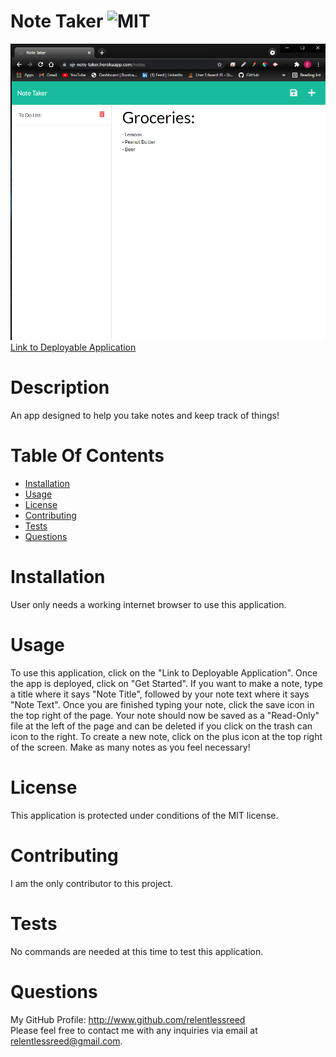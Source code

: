 # Note Taker  ![MIT](https://img.shields.io/badge/license-MIT-blue.svg)  
![Screenshot](./assets/notetaker.png)  
[Link to Deployable Application](https://ejr-note-taker.herokuapp.com/notes)
# Description
An app designed to help you take notes and keep track of things!
# Table Of Contents
* [Installation](#installation)
* [Usage](#usage)
* [License](#license)
* [Contributing](#contributing)
* [Tests](#tests)
* [Questions](#questions)
# Installation
User only needs a working internet browser to use this application.
# Usage
To use this application, click on the "Link to Deployable Application". Once the app is deployed, click on "Get Started". If you want to make a note, type a title where it says "Note Title", followed by your note text where it says "Note Text". Once you are finished typing your note, click the save icon in the top right of the page. Your note should now be saved as a "Read-Only" file at the left of the page and can be deleted if you click on the trash can icon to the right. To create a new note, click on the plus icon at the top right of the screen. Make as many notes as you feel necessary!
# License
This application is protected under conditions of the MIT license.
# Contributing
I am the only contributor to this project.
# Tests
No commands are needed at this time to test this application.
# Questions
My GitHub Profile: http://www.github.com/relentlessreed  
Please feel free to contact me with any inquiries via email at relentlessreed@gmail.com.